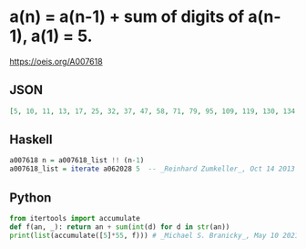 # a\(n\) \= a\(n\-1\) \+ sum of digits of a\(n\-1\), a\(1\) \= 5\.
https://oeis.org/A007618
## JSON
```JSON
[5, 10, 11, 13, 17, 25, 32, 37, 47, 58, 71, 79, 95, 109, 119, 130, 134, 142, 149, 163, 173, 184, 197, 214, 221, 226, 236, 247, 260, 268, 284, 298, 317, 328, 341, 349, 365, 379, 398, 418, 431, 439, 455, 469, 488, 508, 521, 529, 545, 559, 578, 598, 620, 628, 644]
```
## Haskell
```Haskell
a007618 n = a007618_list !! (n-1)
a007618_list = iterate a062028 5  -- _Reinhard Zumkeller_, Oct 14 2013
```
## Python
```Python
from itertools import accumulate
def f(an, _): return an + sum(int(d) for d in str(an))
print(list(accumulate([5]*55, f))) # _Michael S. Branicky_, May 10 2021
```
